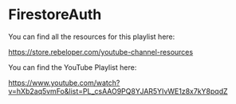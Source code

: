 # FirestoreAuth

You can find all the resources for this playlist here:

https://store.rebeloper.com/youtube-channel-resources

You can find the YouTube Playlist here:

https://www.youtube.com/watch?v=hXb2aq5vmFo&list=PL_csAAO9PQ8YJAR5YIvWE1z8x7kY8pqdZ
